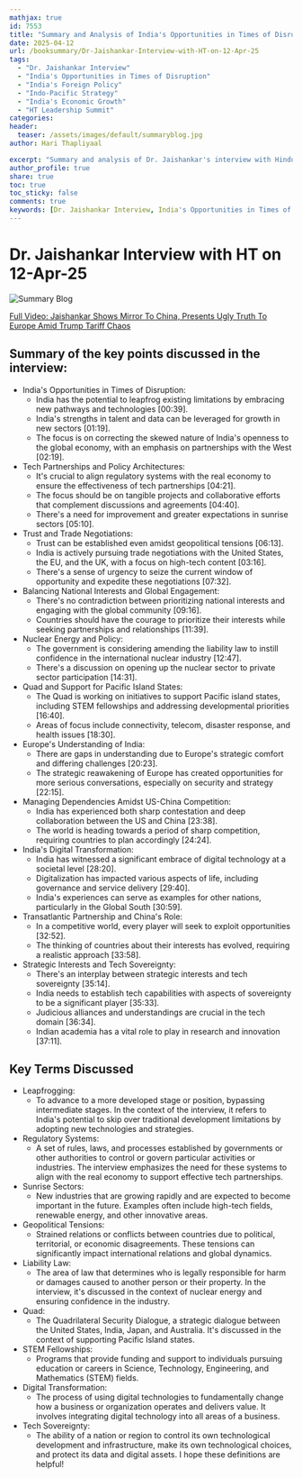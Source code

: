 ```yaml
---
mathjax: true
id: 7553
title: "Summary and Analysis of India's Opportunities in Times of Disruption"
date: 2025-04-12
url: /booksummary/Dr-Jaishankar-Interview-with-HT-on-12-Apr-25
tags:
  - "Dr. Jaishankar Interview"
  - "India's Opportunities in Times of Disruption"
  - "India's Foreign Policy"
  - "Indo-Pacific Strategy"
  - "India's Economic Growth"
  - "HT Leadership Summit"
categories:
header:
  teaser: /assets/images/default/summaryblog.jpg
author: Hari Thapliyaal

excerpt: "Summary and analysis of Dr. Jaishankar's interview with Hindustan Times on 12-Apr-25, discussing India's opportunities in times of disruption, Indo-Pacific strategy, and India's foreign policy."
author_profile: true
share: true
toc: true
toc_sticky: false
comments: true
keywords: [Dr. Jaishankar Interview, India's Opportunities in Times of Disruption, India's Foreign Policy, Indo-Pacific Strategy, India's Economic Growth, HT Leadership Summit]
---
```


# Dr. Jaishankar Interview with HT on 12-Apr-25

![Summary Blog](/assets/images/default/summaryblog.jpg)

[Full Video: Jaishankar Shows Mirror To China, Presents Ugly Truth To Europe Amid Trump Tariff Chaos](https://youtu.be/1XxsSU7RPcY?si=Dl97sjLPBR3NAbqF)


## Summary of the key points discussed in the interview:
 * India's Opportunities in Times of Disruption:
   * India has the potential to leapfrog existing limitations by embracing new pathways and technologies [00:39].
   * India's strengths in talent and data can be leveraged for growth in new sectors [01:19].
   * The focus is on correcting the skewed nature of India's openness to the global economy, with an emphasis on partnerships with the West [02:19].
 * Tech Partnerships and Policy Architectures:
   * It's crucial to align regulatory systems with the real economy to ensure the effectiveness of tech partnerships [04:21].
   * The focus should be on tangible projects and collaborative efforts that complement discussions and agreements [04:40].
   * There's a need for improvement and greater expectations in sunrise sectors [05:10].
 * Trust and Trade Negotiations:
   * Trust can be established even amidst geopolitical tensions [06:13].
   * India is actively pursuing trade negotiations with the United States, the EU, and the UK, with a focus on high-tech content [03:16].
   * There's a sense of urgency to seize the current window of opportunity and expedite these negotiations [07:32].
 * Balancing National Interests and Global Engagement:
   * There's no contradiction between prioritizing national interests and engaging with the global community [09:16].
   * Countries should have the courage to prioritize their interests while seeking partnerships and relationships [11:39].
 * Nuclear Energy and Policy:
   * The government is considering amending the liability law to instill confidence in the international nuclear industry [12:47].
   * There's a discussion on opening up the nuclear sector to private sector participation [14:31].
 * Quad and Support for Pacific Island States:
   * The Quad is working on initiatives to support Pacific island states, including STEM fellowships and addressing developmental priorities [16:40].
   * Areas of focus include connectivity, telecom, disaster response, and health issues [18:30].
 * Europe's Understanding of India:
   * There are gaps in understanding due to Europe's strategic comfort and differing challenges [20:23].
   * The strategic reawakening of Europe has created opportunities for more serious conversations, especially on security and strategy [22:15].
 * Managing Dependencies Amidst US-China Competition:
   * India has experienced both sharp contestation and deep collaboration between the US and China [23:38].
   * The world is heading towards a period of sharp competition, requiring countries to plan accordingly [24:24].
 * India's Digital Transformation:
   * India has witnessed a significant embrace of digital technology at a societal level [28:20].
   * Digitalization has impacted various aspects of life, including governance and service delivery [29:40].
   * India's experiences can serve as examples for other nations, particularly in the Global South [30:59].
 * Transatlantic Partnership and China's Role:
   * In a competitive world, every player will seek to exploit opportunities [32:52].
   * The thinking of countries about their interests has evolved, requiring a realistic approach [33:58].
 * Strategic Interests and Tech Sovereignty:
   * There's an interplay between strategic interests and tech sovereignty [35:14].
   * India needs to establish tech capabilities with aspects of sovereignty to be a significant player [35:33].
   * Judicious alliances and understandings are crucial in the tech domain [36:34].
   * Indian academia has a vital role to play in research and innovation [37:11].

## Key Terms Discussed
 * Leapfrogging:
   * To advance to a more developed stage or position, bypassing intermediate stages. In the context of the interview, it refers to India's potential to skip over traditional development limitations by adopting new technologies and strategies.
 * Regulatory Systems:
   * A set of rules, laws, and processes established by governments or other authorities to control or govern particular activities or industries. The interview emphasizes the need for these systems to align with the real economy to support effective tech partnerships.
 * Sunrise Sectors:
   * New industries that are growing rapidly and are expected to become important in the future. Examples often include high-tech fields, renewable energy, and other innovative areas.
 * Geopolitical Tensions:
   * Strained relations or conflicts between countries due to political, territorial, or economic disagreements. These tensions can significantly impact international relations and global dynamics.
 * Liability Law:
   * The area of law that determines who is legally responsible for harm or damages caused to another person or their property. In the interview, it's discussed in the context of nuclear energy and ensuring confidence in the industry.
 * Quad:
   * The Quadrilateral Security Dialogue, a strategic dialogue between the United States, India, Japan, and Australia. It's discussed in the context of supporting Pacific Island states.
 * STEM Fellowships:
   * Programs that provide funding and support to individuals pursuing education or careers in Science, Technology, Engineering, and Mathematics (STEM) fields.
 * Digital Transformation:
   * The process of using digital technologies to fundamentally change how a business or organization operates and delivers value. It involves integrating digital technology into all areas of a business.
 * Tech Sovereignty:
   * The ability of a nation or region to control its own technological development and infrastructure, make its own technological choices, and protect its data and digital assets.
I hope these definitions are helpful!
